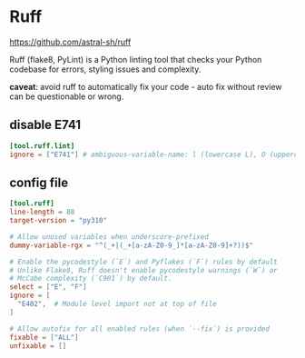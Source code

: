 # Ruff
https://github.com/astral-sh/ruff

Ruff (flake8, PyLint) is a Python linting tool that checks your Python codebase for errors, styling issues and complexity. 

**caveat**: avoid ruff to automatically fix your code - auto fix without review can be questionable or wrong.

## disable E741
```toml
[tool.ruff.lint]
ignore = ["E741"] # ambiguous-variable-name: l (lowercase L), O (uppercase O), or I (uppercase I)
```

## config file
```toml
[tool.ruff]
line-length = 88
target-version = "py310"

# Allow unused variables when underscore-prefixed
dummy-variable-rgx = "^(_+|(_+[a-zA-Z0-9_]*[a-zA-Z0-9]+?))$"

# Enable the pycodestyle (`E`) and Pyflakes (`F`) rules by default
# Unlike Flake8, Ruff doesn't enable pycodestyle warnings (`W`) or
# McCabe complexity (`C901`) by default.
select = ["E", "F"]
ignore = [
  "E402",  # Module level import not at top of file
]

# Allow autofix for all enabled rules (when `--fix`) is provided
fixable = ["ALL"]
unfixable = []
```
